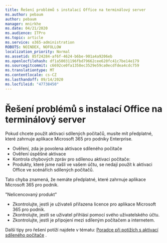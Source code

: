 ```yaml
---
title: Řešení problémů s instalací Office na terminálový server
ms.author: pebaum
author: pebaum
manager: mnirkhe
ms.date: 04/21/2020
ms.audience: ITPro
ms.topic: article
ms.service: o365-administration
ROBOTS: NOINDEX, NOFOLLOW
localization_priority: Normal
ms.assetid: 85f24284-af6f-4624-b6be-901a4a9206eb
ms.openlocfilehash: df1a50031196fbd79662cee620fc41c7be14e179
ms.sourcegitcommit: c6692ce0fa1358ec3529e59ca0ecdfdea4cdc759
ms.translationtype: MT
ms.contentlocale: cs-CZ
ms.lasthandoff: 09/14/2020
ms.locfileid: "47738450"
---
```

# <a name="solutions-for-issues-around-installing-office-on-a-terminal-server"></a>Řešení problémů s instalací Office na terminálový server

Pokud chcete použít aktivaci sdílených počítačů, musíte mít předplatné, které zahrnuje aplikace Microsoft 365 pro podniky Enterprise.
  
- Ověření, zda je povolena aktivace sdíleného počítače
- Ověření úspěšné aktivace
- Kontrola chybových zpráv pro sdílenou aktivaci počítače:
- Produkty, které jsme našli ve vašem účtu, se nedají použít k aktivaci Office ve scénářích sdílených počítačů.
  
Tato chyba znamená, že nemáte předplatné, které zahrnuje aplikace Microsoft 365 pro podnik.

"Nelicencovaný produkt"

- Zkontrolujte, jestli je uživateli přiřazena licence pro aplikace Microsoft 365 pro podnik.
- Zkontrolujte, jestli se uživatel přihlásí pomocí svého uživatelského účtu.
- Zkontrolujte, jestli je připojení mezi sdíleným počítačem a internetem.

Další tipy pro řešení potíží najdete v tématu: [Poradce při potížích s aktivací sdíleného počítače](https://docs.microsoft.com/DeployOffice/troubleshoot-shared-computer-activation) .